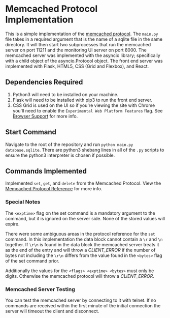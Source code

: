# Memcached Protocol Implementation

This is a simple implementation of the [memcached protocol](https://github.com/memcached/memcached/blob/master/doc/protocol.txt).
The `main.py` file takes in a required argument that is the name of a sqlite file in the same directory.
It will then start two subprocesses that run the memcached server on port 11211 and the monitoring UI server on port 8000.
The memcached server was implemented with the asyncio library; specifically with a child object of the asyncio.Protocol object.
The front end server was implemented with Flask, HTML5, CSS (Grid and Flexbox), and React.

## Dependencies Required

1. Python3 will need to be installed on your machine.
2. Flask will need to be installed with pip3 to run the front end server.
3. CSS Grid is used on the UI so if you're viewing the site with Chrome you'll need to enable the `Experimental Web Platform Features` flag. See [Browser Support](https://www.lambdatest.com/css-grid-layout) for more info.

## Start Command

Navigate to the root of the repository and run `python main.py database.sqlite`.
There are python3 shebang lines in all of the `.py` scripts to ensure the
python3 interpreter is chosen if possible.

## Commands Implemented

Implemented `set`, `get`, and `delete` from the Memcached Protocol.
View the [Memcached Protocol Reference](https://github.com/memcached/memcached/blob/master/doc/protocol.txt) for more info.

### Special Notes

The `<exptime>` flag on the set command is a mandatory argument to the command,
but it is ignored on the server side. None of the stored values will expire.

There were some ambiguous areas in the protocol reference for the `set` command.
In this implementation the data block cannot contain a `\r` and `\n` together.
If `\r\n` is found in the data block the memcached server treats it as the end of the entry
and will throw a *CLIENT_ERROR* if the number of bytes not including the `\r\n` differs
from the value found in the `<bytes>` flag of the set command prior.

Additionally the values for the `<flags> <exptime> <bytes>` must only be digits.
Otherwise the memcached protocol will throw a *CLIENT_ERROR*.

### Memcached Server Testing

You can test the memcached server by connecting to it with telnet.
If no commands are received within the first minute of the initial connection the server will
timeout the client and disconnect.
